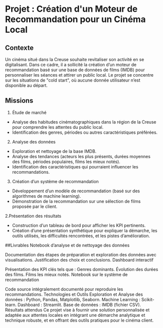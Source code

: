 # Projet : Création d'un Moteur de Recommandation pour un Cinéma Local
## Contexte
Un cinéma situé dans la Creuse souhaite revitaliser son activité en se digitalisant. Dans ce cadre, il a sollicité la création d’un moteur de recommandation basé sur une base de données de films (IMDB) pour personnaliser les séances et attirer un public local. Le projet se concentre sur les situations de "cold start", où aucune donnée utilisateur n’est disponible au départ.

## Missions
1. Étude de marché

  - Analyse des habitudes cinématographiques dans la région de la Creuse pour comprendre les attentes du public local.
  - Identification des genres, périodes ou autres caractéristiques préférées.
    
2. Analyse des données

  - Exploration et nettoyage de la base IMDB.
  - Analyse des tendances (acteurs les plus présents, durées moyennes des films, périodes populaires, films les mieux notés).
  - Identification des caractéristiques qui pourraient influencer les recommandations.
    
3. Création d’un système de recommandation

  - Développement d’un modèle de recommandation (basé sur des algorithmes de machine learning).
  - Démonstration de la recommandation sur une sélection de films proposée par le client.

2.Présentation des résultats

  - Construction d’un tableau de bord pour afficher les KPI pertinents.
  - Création d’une présentation synthétique pour expliquer la démarche, les outils utilisés, les difficultés rencontrées, et les pistes d’amélioration.
    
##Livrables
Notebook d’analyse et de nettoyage des données

Documentation des étapes de préparation et exploration des données avec visualisations.
Justification des choix et conclusions.
Dashboard interactif

Présentation des KPI clés tels que :
Genres dominants.
Évolution des durées des films.
Films les mieux notés.
Notebook sur le système de recommandation

Code source intégralement documenté pour reproduire les recommandations.
Technologies et Outils
Exploration et Analyse des données : Python, Pandas, Matplotlib, Seaborn.
Machine Learning : Scikit-learn.
Dashboard : Streamlit.
Base de données : IMDB (fichier CSV).
Résultats attendus
Ce projet vise à fournir une solution personnalisée et adaptée aux attentes locales en intégrant une démarche analytique et technique robuste, et en offrant des outils pratiques pour le cinéma client.
